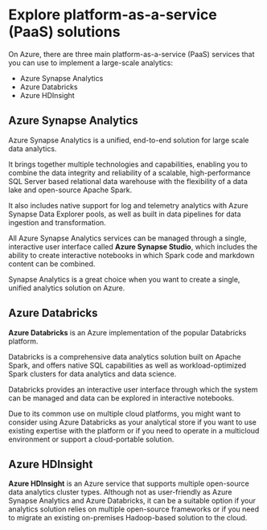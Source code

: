 # Explore platform-as-a-service (PaaS) solutions

On Azure, there are three main platform-as-a-service (PaaS) services that you can use to implement a large-scale analytics:
- Azure Synapse Analytics
- Azure Databricks
- Azure HDInsight

## Azure Synapse Analytics

Azure Synapse Analytics is a unified, end-to-end solution for large scale data analytics. 

It brings together multiple technologies and capabilities, enabling you to combine the data integrity and reliability of a scalable, high-performance SQL Server based relational data warehouse with the flexibility of a data lake and open-source Apache Spark.

It also includes native support for log and telemetry analytics with Azure Synapse Data Explorer pools, as well as built in data pipelines for data ingestion and transformation. 

All Azure Synapse Analytics services can be managed through a single, interactive user interface called **Azure Synapse Studio**, which includes the ability to create interactive notebooks in which Spark code and markdown content can be combined. 

Synapse Analytics is a great choice when you want to create a single, unified analytics solution on Azure.

## Azure Databricks

**Azure Databricks** is an Azure implementation of the popular Databricks platform. 

Databricks is a comprehensive data analytics solution built on Apache Spark, and offers native SQL capabilities as well as workload-optimized Spark clusters for data analytics and data science. 

Databricks provides an interactive user interface through which the system can be managed and data can be explored in interactive notebooks. 

Due to its common use on multiple cloud platforms, you might want to consider using Azure Databricks as your analytical store if you want to use existing expertise with the platform or if you need to operate in a multicloud environment or support a cloud-portable solution.

## Azure HDInsight

**Azure HDInsight** is an Azure service that supports multiple open-source data analytics cluster types. Although not as user-friendly as Azure Synapse Analytics and Azure Databricks, it can be a suitable option if your analytics solution relies on multiple open-source frameworks or if you need to migrate an existing on-premises Hadoop-based solution to the cloud.